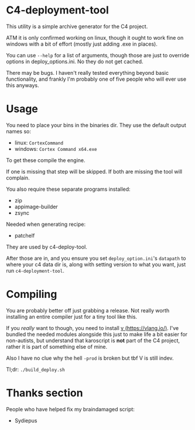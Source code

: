 # C4-deployment-tool
This utility is a simple archive generator for the C4 project.

ATM it is only confirmed working on linux, though it ought to work fine
on windows with a bit of effort (mostly just adding .exe in places).

You can use `--help` for a list of arguments, though those are just to
override options in deploy_options.ini. No they do not get cached.


There may be bugs. I haven't really tested everything beyond basic functionality,
and frankly I'm probably one of five people who will ever use this anyways.

# Usage
You need to place your bins in the binaries dir. They use the default output
names so:
- linux: `CortexCommand`
- windows: `Cortex Command x64.exe`

To get these compile the engine.

If one is missing that step will be skipped. If both are missing the tool
will complain.

You also require these separate programs installed:
- zip
- appimage-builder
- zsync

Needed when generating recipe:
- patchelf

They are used by c4-deploy-tool.

After those are in, and you ensure you set `deploy_option.ini`'s `datapath`
to where your c4 data dir is, along with setting version to what you want,
just run `c4-deployment-tool`.


# Compiling
You are probably better off just grabbing a release. Not really worth installing
an entire compiler just for a tiny tool like this.

If you *really* want to though, you need to install [v (https://vlang.io/)](https://vlang.io/).
I've bundled the needed modules alongside this just to make life a bit easier
for non-autists, but understand that karoscript is **not** part of the C4 project,
rather it is part of something else of mine.

Also I have no clue why the hell `-prod` is broken but tbf V is still indev.



Tl;dr: `./build_deploy.sh`


# Thanks section
People who have helped fix my braindamaged script:
- Sydiepus
